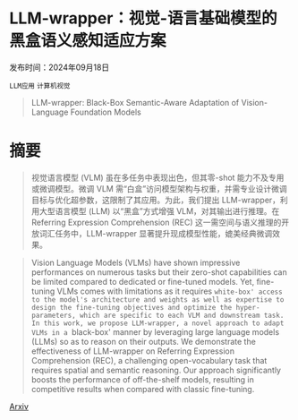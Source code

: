 # LLM-wrapper：视觉-语言基础模型的黑盒语义感知适应方案

发布时间：2024年09月18日

`LLM应用` `计算机视觉`

> LLM-wrapper: Black-Box Semantic-Aware Adaptation of Vision-Language Foundation Models

# 摘要

> 视觉语言模型 (VLM) 虽在多任务中表现出色，但其零-shot 能力不及专用或微调模型。微调 VLM 需“白盒”访问模型架构与权重，并需专业设计微调目标与优化超参数，这限制了其应用。为此，我们提出 LLM-wrapper，利用大型语言模型 (LLM) 以“黑盒”方式增强 VLM，对其输出进行推理。在 Referring Expression Comprehension (REC) 这一需空间与语义推理的开放词汇任务中，LLM-wrapper 显著提升现成模型性能，媲美经典微调效果。

> Vision Language Models (VLMs) have shown impressive performances on numerous tasks but their zero-shot capabilities can be limited compared to dedicated or fine-tuned models. Yet, fine-tuning VLMs comes with limitations as it requires `white-box' access to the model's architecture and weights as well as expertise to design the fine-tuning objectives and optimize the hyper-parameters, which are specific to each VLM and downstream task. In this work, we propose LLM-wrapper, a novel approach to adapt VLMs in a `black-box' manner by leveraging large language models (LLMs) so as to reason on their outputs. We demonstrate the effectiveness of LLM-wrapper on Referring Expression Comprehension (REC), a challenging open-vocabulary task that requires spatial and semantic reasoning. Our approach significantly boosts the performance of off-the-shelf models, resulting in competitive results when compared with classic fine-tuning.

[Arxiv](https://arxiv.org/abs/2409.11919)